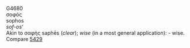 <body>
  <p>G4680<br>  σοφός  <br> sophos  <br><i>sof-os‘ </i><br>Akin to   σαφής    saphēs   (<i>clear</i>); <i>wise</i> (in a most general application): - wise. Compare <a href="g5429.htm">5429</a> <br></p>
 </body>